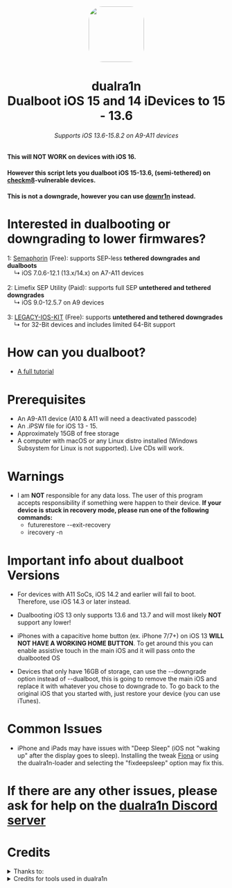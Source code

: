 <div align="center">
<img src="https://github.com/hostedbyjustus/dualra1n/assets/139512773/8de3d184-5d1a-4432-807f-e8f47fd34b94" height="128" width=!"128" style="border-radius:25%">
   <h1> dualra1n
      <br/> Dualboot iOS 15 and 14 iDevices to 15 - 13.6
   </h1>
</div>

<h6 align="center"> Supports iOS 13.6-15.8.2 on A9-A11 devices </h6>

#### This will **NOT WORK** on devices with iOS 16.

#### However this script lets you dualboot iOS 15-13.6, (semi-tethered) on [checkm8](https://www.theiphonewiki.com/wiki/Checkm8_Exploit)-vulnerable devices.
#### This is not a downgrade, however you can use [downr1n](https://github.com/edwin170/downr1n) instead.

# Interested in dualbooting or downgrading to lower firmwares? 

1: [Semaphorin](https://github.com/hostedbyjustus/Semaphorin-Archive) (Free): supports SEP-less **tethered downgrades and dualboots** <br>‎ ‎ ‎ ‎ ↳ iOS 7.0.6-12.1 (13.x/14.x) on A7-A11 devices
<br>
<br>
2: Limefix SEP Utility (Paid): supports full SEP **untethered and tethered downgrades**  <br>‎ ‎ ‎ ‎ ↳ iOS 9.0-12.5.7 on A9 devices
<br>
<br>
3: [LEGACY-IOS-KIT](https://github.com/LukeZGD/Legacy-iOS-Kit) (Free): supports **untethered and tethered downgrades**  <br>‎ ‎ ‎ ‎ ↳ for 32-Bit devices and includes limited 64-Bit support

# How can you dualboot?

- [A full tutorial](https://github.com/dualra1n/dualra1n/blob/main/tutorial.md)

# Prerequisites
- An A9-A11 device (A10 & A11 will need a deactivated passcode)
- An .iPSW file for iOS 13 - 15.
- Approximately 15GB of free storage
- A computer with macOS or any Linux distro installed (Windows Subsystem for Linux is not supported). Live CDs will work.

# Warnings
- I am **NOT** responsible for any data loss. The user of this program accepts responsibility if something were happen to their device.
 **If your device is stuck in recovery mode, please run one of the following commands:**
   - futurerestore --exit-recovery
   - irecovery -n

# Important info about dualboot Versions

- For devices with A11 SoCs, iOS 14.2 and earlier will fail to boot. Therefore, use iOS 14.3 or later instead.

- Dualbooting iOS 13 only supports 13.6 and 13.7 and will most likely **NOT** support any lower!
- iPhones with a capacitive home button (ex. iPhone 7/7+) on iOS 13 **WILL NOT HAVE A WORKING HOME BUTTON**. To get around this you can enable assistive touch in the main iOS and it will pass onto the dualbooted OS

- Devices that only have 16GB of storage, can use the --downgrade option instead of --dualboot, this is going to remove the main iOS and replace it with whatever you chose to downgrade to. To go back to the original iOS that you started with, just restore your device (you can use iTunes). 

# Common Issues

- iPhone and iPads may have issues with "Deep Sleep" (iOS not "waking up" after the display goes to sleep). Installing the tweak [Fiona](https://www.ios-repo-updates.com/repository/julioverne-s-repo/package/com.julioverne.fiona/) or using the dualra1n-loader and selecting the "fixdeepsleep" option may fix this. 


# If there are any other issues, please ask for help on the [dualra1n Discord server](https://discord.gg/Gjs2P7FBuk)

# Credits

<details><summary>Thanks to:</summary>
<p>

- [Uckermark](https://github.com/Uckermark/dualra1n-loader) thank you so much for the amazing dualra1n loader app to jailbreak it.
- thanks to My brother, for giving me a Hackintosh to test this on
- [sasa](https://github.com/sasa8810) thank you for improve the dfu timing on macos, and code to detect root on linux.
- [kjutzn](https://github.com/kjutzn) thank you for improve gramma and give colors to the script.
- [ElliesSurviving](https://github.com/ElliesSurviving) thank you for a little fix about pylzss
- [Fatih](https://github.com/swayea) for helping with the readme, testing linux support and being a very good person.
- [plooshi](https://github.com/plooshi) thank you so much for help to fix the home button issue.
- [azaz0322](https://github.com/m00nl1ghts) thank you so much for the repo in the dualra1n.loader.
- [Huy Nguyen](https://github.com/34306), [DarwinUang](https://github.com/DarwinUang), [KlutzyT](https://github.com/klutzyT), and [aditya11110](https://github.com/aditya11110) for helping with the readme
</details>
<details><summary>Credits for tools used in dualra1n</summary>

- [Dualboot guide](https://dualbootfun.github.io/) for the guide
- [palera1n](https://github.com/palera1n) for some of the code
- [opa334](https://github.com/opa334/TrollStore) for the amazing app TrollStore
- [Nathan](https://github.com/verygenericname) for the ramdisk
- [Amy](https://github.com/elihwyma) for [Pogo](https://github.com/elihwyma/Pogo) app
- [Mineek](https://github.com/mineek) thank you for the Kernel15patcher which is a kpf modified to use with bootx.
- [checkra1n](https://github.com/checkra1n) for the base of the kpf
- [m1sta](https://github.com/m1stadev) for [pyimg4](https://github.com/m1stadev/PyIMG4)
- [tihmstar](https://github.com/tihmstar) for [pzb](https://github.com/tihmstar/partialZipBrowser)/original [iBoot64Patcher](https://github.com/tihmstar/iBoot64Patcher)/original [liboffsetfinder64](https://github.com/tihmstar/liboffsetfinder64)/[img4tool](https://github.com/tihmstar/img4tool)
- [xerub](https://github.com/xerub) for [img4lib](https://github.com/xerub/img4lib) and [restored_external](https://github.com/xerub/sshrd) in the ramdisk
- [libimobiledevice](https://github.com/libimobiledevice) for several tools used in this project (irecovery, ideviceenterrecovery etc), and [nikias](https://github.com/nikias) for keeping it up to date
- [Sam Bingner](https://github.com/sbingner) for [Substitute](https://github.com/sbingner/substitute)
- [CoolStar](https://github.com/coolstar) for [Libhooker](https://github.com/coolstar/libhooker) 
- [Taurine](https://github.com/Odyssey-Team/Taurine) for taurine jailbreak
- [Ralp0045](https://github.com/Ralph0045) for [dtree_patcher](https://github.com/Ralph0045/dtree_patcher) and [Kernel64Patcher](https://github.com/Ralph0045/Kernel64Patcher)
- [0x7ff](https://github.com/0x7ff/gaster) thank you so much for the gaster tool.
</details>
</p>
